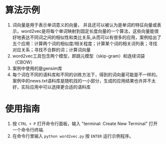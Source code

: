 # 算法示例

1. 词向量是用于表示单词意义的向量， 并且还可以被认为是单词的特征向量或表示，word2vec是将每个单词映射到固定长度向量的一个算法，这些向量能很好地表达不同词之间的相似性和类比关系,从而可以有很多的应用，案例给出了五个应用：计算两个词的相似度/相关程度；计算某个词的相关词列表；寻找对应关系；寻找不合群的词；计算词向量
2. word2vec工具包含两个模型，即跳元模型（skip-gram）和连续词袋（CBOW）
3. 案例中使用的是gensim库
4. 每个词在不同的语料库和不同的训练方法下，得到的词向量可能是不一样的。案例中的news.txt语料库是随机找的一小部分，生成的应用结果也许并不太好，实际应用中可以选择更合适的语料库

# 使用指南

1. 按 `CTRL + P` 打开命令行面板，输入 "terminal: Create New Terminal" 打开一个命令行终端.
2. 在命令行里输入 `python word2vec.py` 按 `ENTER` 运行示例程序。
